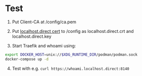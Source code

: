 
# Test

1. Put Client-CA at /config/ca.pem

2. Put [localhost.direct cert](https://get.localhost.direct) to /config as localhost.direct.crt and localhost.direct.key

3. Start Traefik and whoami using:

```bash
export DOCKER_HOST=unix://$XDG_RUNTIME_DIR/podman/podman.sock
docker-compose up -d
```

4. Test with e.g. `curl https://whoami.localhost.direct:8140`


